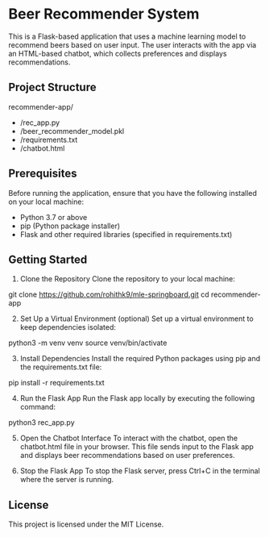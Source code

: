 # Beer Recommender System

This is a Flask-based application that uses a machine learning model to recommend beers based on user input. The user interacts with the app via an HTML-based chatbot, which collects preferences and displays recommendations.

## Project Structure

recommender-app/
  - /rec_app.py              
  - /beer_recommender_model.pkl 
  - /requirements.txt
  - /chatbot.html            

## Prerequisites
Before running the application, ensure that you have the following installed on your local machine:

 - Python 3.7 or above
 - pip (Python package installer)
 - Flask and other required libraries (specified in requirements.txt)

## Getting Started
1. Clone the Repository
  Clone the repository to your local machine:

  git clone https://github.com/rohithk9/mle-springboard.git
  cd recommender-app

2. Set Up a Virtual Environment (optional)
  Set up a virtual environment to keep dependencies isolated:

  python3 -m venv venv
  source venv/bin/activate

3. Install Dependencies
  Install the required Python packages using pip and the requirements.txt file:

  pip install -r requirements.txt

4. Run the Flask App
  Run the Flask app locally by executing the following command:

  python3 rec_app.py

5. Open the Chatbot Interface
  To interact with the chatbot, open the chatbot.html file in your browser. This file sends input to the Flask app and displays beer recommendations based on user preferences.

6. Stop the Flask App
  To stop the Flask server, press Ctrl+C in the terminal where the server is running.

## License
  This project is licensed under the MIT License.

